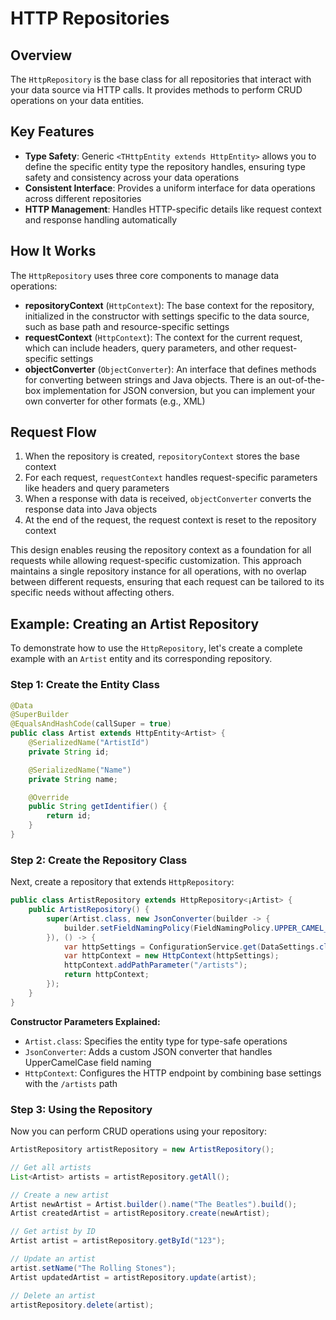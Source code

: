 # HTTP Repositories

## Overview

The `HttpRepository` is the base class for all repositories that interact with your data source via HTTP calls. It provides methods to perform CRUD operations on your data entities.

## Key Features

- **Type Safety**: Generic `<THttpEntity extends HttpEntity>` allows you to define the specific entity type the repository handles, ensuring type safety and consistency across your data operations
- **Consistent Interface**: Provides a uniform interface for data operations across different repositories
- **HTTP Management**: Handles HTTP-specific details like request context and response handling automatically

## How It Works

The `HttpRepository` uses three core components to manage data operations:

- **repositoryContext** (`HttpContext`): The base context for the repository, initialized in the constructor with settings specific to the data source, such as base path and resource-specific settings
- **requestContext** (`HttpContext`): The context for the current request, which can include headers, query parameters, and other request-specific settings
- **objectConverter** (`ObjectConverter`): An interface that defines methods for converting between strings and Java objects. There is an out-of-the-box implementation for JSON conversion, but you can implement your own converter for other formats (e.g., XML)

## Request Flow

1. When the repository is created, `repositoryContext` stores the base context
2. For each request, `requestContext` handles request-specific parameters like headers and query parameters
3. When a response with data is received, `objectConverter` converts the response data into Java objects
4. At the end of the request, the request context is reset to the repository context

This design enables reusing the repository context as a foundation for all requests while allowing request-specific customization. This approach maintains a single repository instance for all operations, with no overlap between different requests, ensuring that each request can be tailored to its specific needs without affecting others.

## Example: Creating an Artist Repository

To demonstrate how to use the `HttpRepository`, let's create a complete example with an `Artist` entity and its corresponding repository.

### Step 1: Create the Entity Class

```java
@Data
@SuperBuilder
@EqualsAndHashCode(callSuper = true)
public class Artist extends HttpEntity<Artist> {
    @SerializedName("ArtistId")
    private String id;

    @SerializedName("Name")
    private String name;

    @Override
    public String getIdentifier() {
        return id;
    }
}
```

### Step 2: Create the Repository Class

Next, create a repository that extends `HttpRepository`:

```java
public class ArtistRepository extends HttpRepository<¡Artist> {
    public ArtistRepository() {
        super(Artist.class, new JsonConverter(builder -> {
            builder.setFieldNamingPolicy(FieldNamingPolicy.UPPER_CAMEL_CASE);
        }), () -> {
            var httpSettings = ConfigurationService.get(DataSettings.class).getHttpSettings();
            var httpContext = new HttpContext(httpSettings);
            httpContext.addPathParameter("/artists");
            return httpContext;
        });
    }
}
```

**Constructor Parameters Explained:**

- `Artist.class`: Specifies the entity type for type-safe operations
- `JsonConverter`: Adds a custom JSON converter that handles UpperCamelCase field naming
- `HttpContext`: Configures the HTTP endpoint by combining base settings with the `/artists` path

### Step 3: Using the Repository

Now you can perform CRUD operations using your repository:

```java
ArtistRepository artistRepository = new ArtistRepository();

// Get all artists
List<Artist> artists = artistRepository.getAll();

// Create a new artist
Artist newArtist = Artist.builder().name("The Beatles").build();
Artist createdArtist = artistRepository.create(newArtist);

// Get artist by ID
Artist artist = artistRepository.getById("123");

// Update an artist
artist.setName("The Rolling Stones");
Artist updatedArtist = artistRepository.update(artist);

// Delete an artist
artistRepository.delete(artist);
```